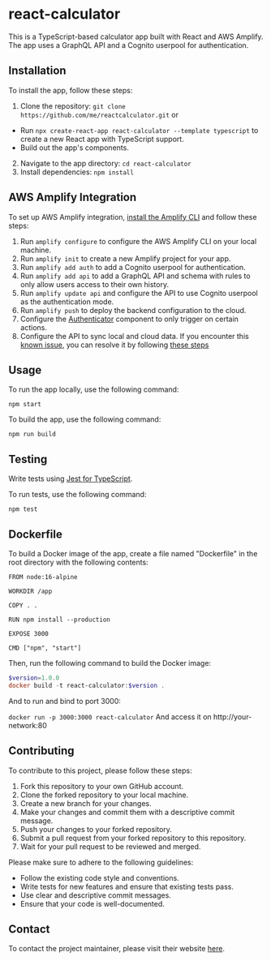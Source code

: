 # react-calculator

This is a TypeScript-based calculator app built with React and AWS Amplify. The app uses a GraphQL API and a Cognito userpool for authentication.

## Installation

To install the app, follow these steps:

1. Clone the repository: `git clone https://github.com/me/reactcalculator.git` or
- Run `npx create-react-app react-calculator --template typescript` to create a new React app with TypeScript support.
- Build out the app's components.
2. Navigate to the app directory: `cd react-calculator`
3. Install dependencies: `npm install`

## AWS Amplify Integration

To set up AWS Amplify integration, [install the Amplify CLI](https://docs.amplify.aws/cli/start/install/) and follow these steps:

1. Run `amplify configure` to configure the AWS Amplify CLI on your local machine.
2. Run `amplify init` to create a new Amplify project for your app.
3. Run `amplify add auth` to add a Cognito userpool for authentication.
4. Run `amplify add api` to add a GraphQL API and schema with rules to only allow users access to their own history.
5. Run `amplify update api` and configure the API to use Cognito userpool as the authentication mode.
6. Run `amplify push` to deploy the backend configuration to the cloud.
7. Configure the [Authenticator](@aws-amplify/ui-react) component to only trigger on certain actions.
8. Configure the API to sync local and cloud data. If you encounter this [known issue](https://github.com/aws-amplify/amplify-js/issues/4257), you can resolve it by following [these steps](https://github.com/aws-amplify/amplify-js/issues/4257#issuecomment-622288820)


## Usage

To run the app locally, use the following command:

`npm start`

To build the app, use the following command:

`npm run build`

## Testing

Write tests using [Jest for TypeScript](@types/jest).

To run tests, use the following command:

`npm test`

## Dockerfile

To build a Docker image of the app, create a file named "Dockerfile" in the root directory with the following contents:

```
FROM node:16-alpine

WORKDIR /app

COPY . .

RUN npm install --production

EXPOSE 3000

CMD ["npm", "start"]
```

Then, run the following command to build the Docker image:

```powershell
$version=1.0.0
docker build -t react-calculator:$version .
```

And to run and bind to port 3000:

`docker run -p 3000:3000 react-calculator`
 And  access it on http://your-network:80

## Contributing

To contribute to this project, please follow these steps:

1. Fork this repository to your own GitHub account.
2. Clone the forked repository to your local machine.
3. Create a new branch for your changes.
4. Make your changes and commit them with a descriptive commit message.
5. Push your changes to your forked repository.
6. Submit a pull request from your forked repository to this repository.
7. Wait for your pull request to be reviewed and merged.

Please make sure to adhere to the following guidelines:

- Follow the existing code style and conventions.
- Write tests for new features and ensure that existing tests pass.
- Use clear and descriptive commit messages.
- Ensure that your code is well-documented.

## Contact

To contact the project maintainer, please visit their website [here](https://adok0001.github.io/#contact).
